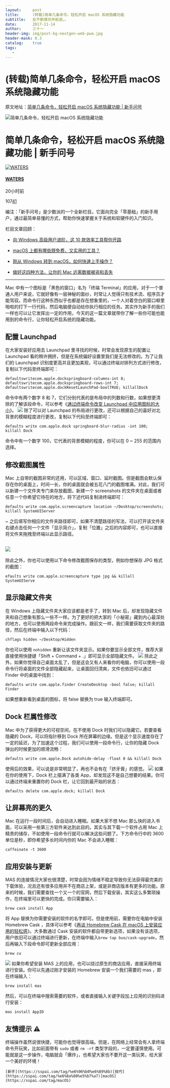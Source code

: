 ```yaml
---
layout:     post
title:      (转载)简单几条命令，轻松开启 macOS 系统隐藏功能
subtitle:   在不断填坑中前进。。
date:       2017-11-14
author:     三十一
header-img: img/post-bg-nextgen-web-pwa.jpg
header-mask: 0.3
catalog:    true
tags:
   - 
---
```


# (转载)简单几条命令，轻松开启 macOS 系统隐藏功能 

原文地址：[简单几条命令，轻松开启 macOS 系统隐藏功能 | 新手问号](https://sspai.com/post/41695)

![简单几条命令，轻松开启 macOS 系统隐藏功能](https://cdn.sspai.com/article/f9454695-bfc7-f1f2-5b36-6cf46c7c0209.jpg?imageMogr2/quality/95/thumbnail/!700x233r/gravity/Center/crop/700x233)

# 简单几条命令，轻松开启 macOS 系统隐藏功能 | 新手问号

[![WATERS](https://cdn.sspai.com/2017/08/31/45f498dc0e9a6b1caf7a1f2146682c0b.jpg?imageMogr2/quality/95/thumbnail/!60x60r/gravity/Center/crop/60x60)](https://sspai.com/user/719707)
#### [WATERS](https://sspai.com/user/719707)
20小时前

107[41](javascript:;)

编注：「新手问号」是少数派的一个全新栏目。它面向完全「零基础」的新手用户，通过最简单易懂的方式，帮助你快速掌握关于系统和软硬件的入门知识。

栏目文章回顾：

- [向 Windows 高级用户进阶，这 10 款效率工具帮你开路](https://sspai.com/post/41411)

- [macOS 上都有哪些既免费、又实用的工具？](https://sspai.com/post/41477)

- [刚从 Windows 转到 macOS，如何快速上手操作？](https://sspai.com/post/41371)

- [做好这四种方法，让你的 Mac 远离数据被盗和丢失](https://sspai.com/post/41363)

---

Mac 中有一个图标是「黑色的窗口」名为「终端 Terminal」的应用，对于一个普通人用户来说，它就好像有一层神秘的面纱，时常让人觉得只有技术流、程序员才能驾驭。而命令行这种东西似乎也都是存在想象里的，一个人对着空白的窗口噼里啪啦的打下一行代码，然后电脑便自动给你执行相应的任务。其实作为新手的我们一样也可以让它发挥出一定的作用，今天的这一篇文章就带你了解一些你可能也能用到的命令行，让你轻松开启系统的隐藏功能。

## 配置 Launchpad

在大家安装好应用去 Launchpad 里寻找的时候，时常会发现原生的配置让 Launchpad 看的稍许拥挤，但是在系统偏好设置里我们是无法修改的。为了让我们的 Launchpad 识别度更高并且更加美观，可以通过终端对排列方式进行修改，复制以下代码至终端即可：

    defaultswritecom.apple.dockspringboard-columns-int 8; defaultswritecom.apple.dockspringboard-rows-int 7; defaultswritecom.apple.dockResetLaunchPad-boolTRUE; killallDock

命令中有两个数字 8 和 7，它们分别代表的是布局中的列数和行数，如果想更清除的了解该段命令，可以参考《[通过终端命令改变 Launchpad 中应用图标的大小](https://sspai.com/post/33299)》。
![](https://cdn.sspai.com/2017/11/09/4b53845799f46d7aba1eb7d58fe9b846.png?imageView2/2/w/1120/q/90/interlace/1/ignore-error/1)
除了可以对 Launchpad 的布局进行更改，还可以根据自己的喜好对北背景的模糊程度进行更改，复制以下代码至终端即可：

    defaults write com.apple.dock springboard-blur-radius -int 100; killall Dock

命令中有一个数字 100，它代表的背景模糊的程度，你可以在 0 ~ 255 的范围内选择。 

## 修改截图属性

Mac 上自带的截图非常的还用，可以区域、窗口、延时截图。但是截图会默认保存在你的桌面上，时间一长，你的桌面就会被五花八门的截图堆满。对此，我们可以新建一个文件夹专门来存放截图，新建一个 screenshots 的文件夹在桌面或者任意一个你希望它待在的地方，将下述代码复制进终端即可：

    defaults write com.apple.screencapture location ~/Desktop/screenshots; killall SystemUIServer

~ 之后填写你相应的文件夹路径即可，如果不清楚路径的写法，可以打开该文件夹右键点击任何一个文件「显示简介」，复制「位置」之后的内容即可，也可以直接将文件夹拖拽至终端以此显示路径。

## ![](https://cdn.sspai.com/2017/11/09/05c353239dec51329c19169daef951a6.gif?imageView2/2/w/1120/q/90/interlace/1/ignore-error/1)

除此之外，你也可以使用以下命令修改截图保存的类型，例如你想保存 JPG 格式的截图：

    efaults write com.apple.screencapture type jpg && killall SystemUIServe

## 显示隐藏文件夹

在 Windows 上隐藏文件夹大家应该都是老手了，转到 Mac 后，却发现隐藏文件夹和自己想象有那么一些不一样。为了更好的把大家的「小秘密」藏到内心最深处的地方，也可以使用两段命令来完成操作。跟前文一样，我们需要获取文件夹的路径，然后在终端中输入以下代码：

    chflags hidden ~/Desktop/Hidden

你也可以使用 `nohidden` 重新让该文件夹显示。如果你要显示全部文件，推荐大家直接使用快捷键「Shift + Command + .」即可显示全部隐藏文件。
![](https://cdn.sspai.com/2017/11/09/52ea8991101b5a04c7f5d3a59aea7731.gif?imageView2/2/w/1120/q/90/interlace/1/ignore-error/1)
除此之外，如果你觉得自己桌面太乱了，但是这会又有人来看你的电脑，你可以使用一段命令行将桌面的文件全部隐藏起来，让桌面回归清爽，文件也依旧可以通过 Finder 中的桌面中找到：

    defaults write com.apple.finder CreateDesktop -bool false; killall Finder

如果想重新看到桌面的图标，将 false 替换为 true 输入终端即可。

## Dock 栏属性修改

Mac 中为了获得更大的可视空间，在不使用 Dock 时我们可以隐藏它。若要查看隐藏的 Dock，可以将指针移到 Dock 所在屏幕的边缘。但是这个显示速度存在了一定的延迟，为了加速这个过程，我们可以使用一段命令行，让你的隐藏 Dock 弹出的时候更加的顺滑流畅：

    defaults write com.apple.Dock autohide-delay -float 0 && killall Dock

使用后的效果，可以说是非常明显了，再也不会有在「挤牙膏」的感觉。
![](https://cdn.sspai.com/2017/11/09/938e520e64d816a59123861e24efda34.gif?imageView2/2/w/1120/q/90/interlace/1/ignore-error/1)
如果在你的使用下，Dock 栏上摆满了各类 App，却发现这不是自己想要的结果。你可以通过终端来重置你的 Dock 栏，让它回到最开始的状态：

    defaults delete com.apple.dock; killall Dock

## 让屏幕亮的更久

Mac 在运行一段时间后，会自动进入睡眠。如果大家不想 Mac 那么快的进入书面，可以采用一些第三方软件来达到此目的。其实与其下载一个软件占用 Mac 上精贵的储存，不如使用一段命令行就可以解决这些问题了。下方命令行中的 3600 单位是秒，即你希望多长时间内你的 Mac 不会进入睡眠：

    caffeinate -t 3600

## 应用安装与更新

MAS 的连接情况大家也很清楚，时常会因为情绪不稳定导致你无法获得最完美的下载体验，况且还有很多应用并不在商店上架，或是非商店版本有更多的功能。原来的时候，我们需要查找一个又一个的官网，然后下载安装，其实这么多繁琐操作，在终端里可以更快的完成。你只需要输入：

    brew cask install App

将 App 替换为你需要安装的软件的名字即可。但是使用前，需要你在电脑中安装 Homebrew Cask ，具体可以参考《[再谈 Homebrew Cask 在 macOS 上安装应用的轻松感](https://sspai.com/post/40321)》。大多数通过 Cask 安装的软件都自带更新选项，如果没有该选项，用户依旧可以通过终端进行更新，在终端中输入`brew tap buo/cask-upgrade`，然后再输入下段命令即可更新全部应用：

    brew cu

![](https://cdn.sspai.com/2017/11/10/0a289482f9790f047468edf2d0c89996.png?imageView2/2/w/1120/q/90/interlace/1/ignore-error/1)
如果你希望安装 MAS 上的应用，也可以绕过原生的商店应用，直接采用终端进行安装。你可以先通过刚才安装的 Homebrew 安装一个我们需要的 mas ，即在终端输入：

    brew install mas 

然后，可以在终端中搜索需要的软件，或者直接输入关键字段加上应用的识别码进行安装：

    mas install AppID

## 友情提示 ⚠️

终端操作虽然说很快捷，可能你也觉得很高端。但是，在网络上经常会有人拿终端命令开玩笑，比如前面带有 `sudo` 或者 `rm -rf` 类型字段的，一定要谨慎使用。可能就是这一步操作，电脑就会「爆炸」，也希望大家也不要开这一类玩笑，给大家一个美好的环境！

    [新手](https://sspai.com/tag/%e6%96%b0%e6%89%8b)[技巧](https://sspai.com/tag/%e6%8a%80%e5%b7%a7)[macOS](https://sspai.com/tag/macOS)



